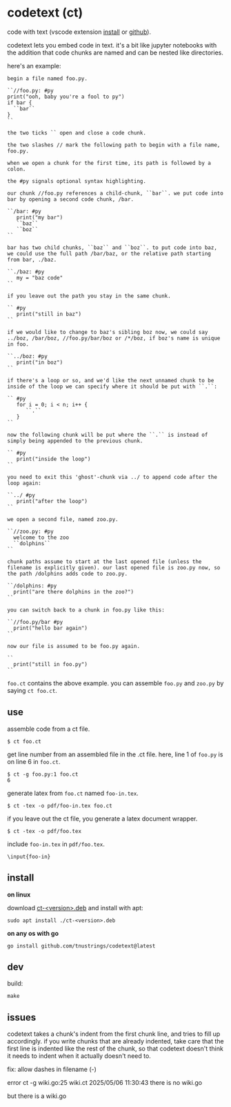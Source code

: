 # codetext (ct)

code with text (vscode extension [install](https://marketplace.visualstudio.com/items?itemName=tnustrings.codetext) or [github](https://github.com/tnustrings/ct-vscode)).

codetext lets you embed code in text. it's a bit like jupyter
notebooks with the addition that code chunks are named and can be
nested like directories.

here's an example:

```
begin a file named foo.py.

``//foo.py: #py
print("ooh, baby you're a fool to py") 
if bar {
  ``bar``
}
``

the two ticks `` open and close a code chunk.

the two slashes // mark the following path to begin with a file name,
foo.py.

when we open a chunk for the first time, its path is followed by a
colon.

the #py signals optional syntax highlighting.

our chunk //foo.py references a child-chunk, ``bar``. we put code into
bar by opening a second code chunk, /bar.

``/bar: #py
   print("my bar")
   ``baz``
   ``boz``
``

bar has two child chunks, ``baz`` and ``boz``. to put code into baz,
we could use the full path /bar/baz, or the relative path starting
from bar, ./baz.

``./baz: #py
   my = "baz code"
``

if you leave out the path you stay in the same chunk.

`` #py
   print("still in baz")
``

if we would like to change to baz's sibling boz now, we could say
../boz, /bar/boz, //foo.py/bar/boz or /*/boz, if boz's name is unique
in foo.

``../boz: #py
   print("in boz")
``

if there's a loop or so, and we'd like the next unnamed chunk to be
inside of the loop we can specify where it should be put with ``.``:

`` #py
   for i = 0; i < n; i++ {
      ``.``
   }
``

now the following chunk will be put where the ``.`` is instead of
simply being appended to the previous chunk.

`` #py
   print("inside the loop")
``

you need to exit this 'ghost'-chunk via ../ to append code after the
loop again:

``../ #py
   print("after the loop")
``

we open a second file, named zoo.py.

``//zoo.py: #py
  welcome to the zoo
  ``dolphins``
``

chunk paths assume to start at the last opened file (unless the
filename is explicitly given). our last opened file is zoo.py now, so
the path /dolphins adds code to zoo.py.

``/dolphins: #py
  print("are there dolphins in the zoo?")
``

you can switch back to a chunk in foo.py like this:

``//foo.py/bar #py
  print("hello bar again")
``

now our file is assumed to be foo.py again.

``
  print("still in foo.py")
``

```

`foo.ct` contains the above example. you can assemble `foo.py` and
`zoo.py` by saying `ct foo.ct`.

## use

assemble code from a ct file.

```
$ ct foo.ct
```

get line number from an assembled file in the .ct file. here, line 1
of `foo.py` is on line 6 in `foo.ct`.

```
$ ct -g foo.py:1 foo.ct
6
```

generate latex from `foo.ct` named `foo-in.tex`.

```
$ ct -tex -o pdf/foo-in.tex foo.ct
```

if you leave out the ct file, you generate a latex document wrapper.

```
$ ct -tex -o pdf/foo.tex
```

include `foo-in.tex` in `pdf/foo.tex`.

```
\input{foo-in}
```

## install

**on linux**

download [ct-\<version\>.deb](https://github.com/tnustrings/codetext/releases) and install with apt:

```
sudo apt install ./ct-<version>.deb
```

**on any os with go**

```
go install github.com/tnustrings/codetext@latest
```

## dev

build:

```
make
```

## issues

codetext takes a chunk's indent from the first chunk line, and tries
to fill up accordingly. if you write chunks that are already indented,
take care that the first line is indented like the rest of the chunk,
so that codetext doesn't think it needs to indent when it actually
doesn't need to.

fix: allow dashes in filename (-)

error ct -g wiki.go:25 wiki.ct
2025/05/06 11:30:43 there is no wiki.go

but there is a wiki.go